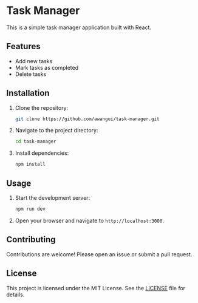 # Task Manager

This is a simple task manager application built with React.

## Features

- Add new tasks
- Mark tasks as completed
- Delete tasks

## Installation

1. Clone the repository:
    ```sh
    git clone https://github.com/awangui/task-manager.git
    ```
2. Navigate to the project directory:
    ```sh
    cd task-manager
    ```
3. Install dependencies:
    ```sh
    npm install
    ```

## Usage

1. Start the development server:
    ```sh
    npm run dev
    ```
2. Open your browser and navigate to `http://localhost:3000`.

## Contributing

Contributions are welcome! Please open an issue or submit a pull request.

## License

This project is licensed under the MIT License. See the [LICENSE](LICENSE) file for details.